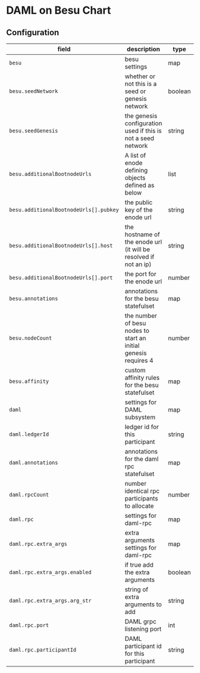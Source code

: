 # DAML on Besu Chart

## Configuration

| field | description | type | default |
|- |- |- |- |
|`besu` | besu settings | map | N/A |
| `besu.seedNetwork` | whether or not this is a seed or genesis network | boolean | true |
| `besu.seedGenesis` | the genesis configuration used if this is not a seed network | string | nil |
| `besu.additionalBootnodeUrls` | A list of enode defining objects defined as below | list | `[]` |
| `besu.additionalBootnodeUrls[].pubkey` | the public key of the enode url | string | |
| `besu.additionalBootnodeUrls[].host` | the hostname of the enode url (it will be resolved if not an ip) | string | |
| `besu.additionalBootnodeUrls[].port` | the port for the enode url | number | |
| `besu.annotations` | annotations for the besu statefulset | map | null |
| `besu.nodeCount` | the number of besu nodes to start an initial genesis requires 4 | number | 4 |
| `besu.affinity` | custom affinity rules for the besu statefulset | map | nil |
| `daml` | settings for DAML subsystem | map | N/A |
| `daml.ledgerId` | ledger id for this participant | string | default-ledger-id |
| `daml.annotations` | annotations for the daml rpc statefulset | map | null |
| `daml.rpcCount` | number identical rpc participants to allocate | number | 1 |
| `daml.rpc` | settings for daml-rpc | map | N/A |
| `daml.rpc.extra_args` | extra arguments settings for daml-rpc | map | N/A |
| `daml.rpc.extra_args.enabled` | if true add the extra arguments | boolean | false |
| `daml.rpc.extra_args.arg_str` | string of extra arguments to add | string | nil |
| `daml.rpc.port` | DAML grpc listening port | int | 39000 |
| `daml.rpc.participantId` | DAML participant id for this participant | string | daml-participant |
